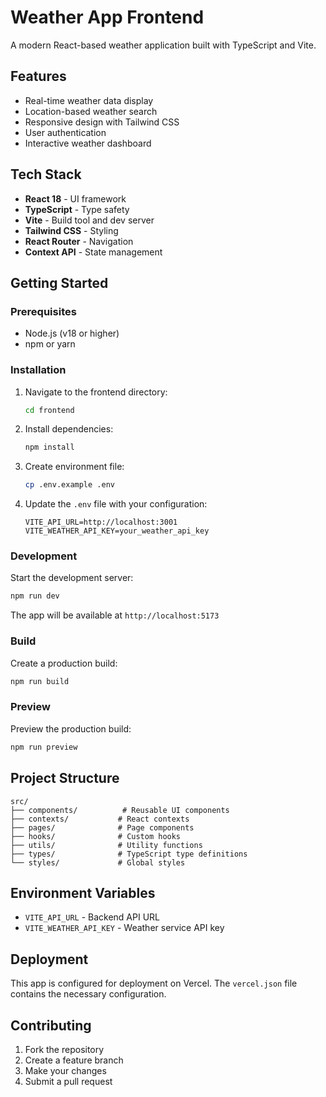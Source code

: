 # Weather App Frontend

A modern React-based weather application built with TypeScript and Vite.

## Features

- Real-time weather data display
- Location-based weather search
- Responsive design with Tailwind CSS
- User authentication
- Interactive weather dashboard

## Tech Stack

- **React 18** - UI framework
- **TypeScript** - Type safety
- **Vite** - Build tool and dev server
- **Tailwind CSS** - Styling
- **React Router** - Navigation
- **Context API** - State management

## Getting Started

### Prerequisites

- Node.js (v18 or higher)
- npm or yarn

### Installation

1. Navigate to the frontend directory:
   ```bash
   cd frontend
   ```

2. Install dependencies:
   ```bash
   npm install
   ```

3. Create environment file:
   ```bash
   cp .env.example .env
   ```

4. Update the `.env` file with your configuration:
   ```
   VITE_API_URL=http://localhost:3001
   VITE_WEATHER_API_KEY=your_weather_api_key
   ```

### Development

Start the development server:
```bash
npm run dev
```

The app will be available at `http://localhost:5173`

### Build

Create a production build:
```bash
npm run build
```

### Preview

Preview the production build:
```bash
npm run preview
```

## Project Structure

```
src/
├── components/          # Reusable UI components
├── contexts/           # React contexts
├── pages/              # Page components
├── hooks/              # Custom hooks
├── utils/              # Utility functions
├── types/              # TypeScript type definitions
└── styles/             # Global styles
```

## Environment Variables

- `VITE_API_URL` - Backend API URL
- `VITE_WEATHER_API_KEY` - Weather service API key

## Deployment

This app is configured for deployment on Vercel. The `vercel.json` file contains the necessary configuration.

## Contributing

1. Fork the repository
2. Create a feature branch
3. Make your changes
4. Submit a pull request